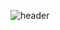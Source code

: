 ![header](https://capsule-render.vercel.app/api?type=venom&color=auto&height=300&section=header&text=KTHYEONG'S%20GITHUB&fontSize=50)

<!--
**KTHYEONG/KTHYEONG** is a ✨ _special_ ✨ repository because its `README.md` (this file) appears on your GitHub profile.

Here are some ideas to get you started:

- 🔭 I’m currently working on ...
- 🌱 I’m currently learning ...
- 👯 I’m looking to collaborate on ...
- 🤔 I’m looking for help with ...
- 💬 Ask me about ...
- 📫 How to reach me: ...
- 😄 Pronouns: ...
- ⚡ Fun fact: ...
-->
